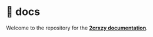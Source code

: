 # 📜 docs
Welcome to the repository for the [**2crxzy documentation**](https://pa22ivek1ng.github.io/2crxzy/).
